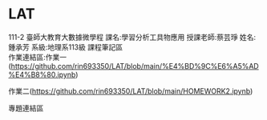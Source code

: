 # LAT
111-2 臺師大教育大數據微學程
課名:學習分析工具物應用
授課老師:蔡芸琤
姓名:鍾承芳
系級:地理系113級
課程筆記區  
作業連結區:作業一(https://github.com/rin693350/LAT/blob/main/%E4%BD%9C%E6%A5%AD%E4%B8%80.ipynb) 

作業二(https://github.com/rin693350/LAT/blob/main/HOMEWORK2.ipynb)
   
   專題連結區
